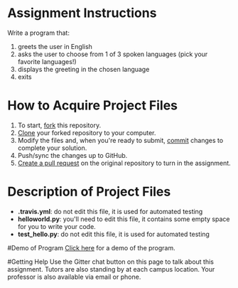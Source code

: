 # Assignment Instructions

Write a program that:

1. greets the user in English
2. asks the user to choose from 1 of 3 spoken languages (pick your favorite languages!)
3. displays the greeting in the chosen language
4. exits

# How to Acquire Project Files

1. To start, [fork](https://guides.github.com/activities/forking/#fork) this repository.
2. [Clone](https://guides.github.com/activities/forking/#clone) your forked repository to your computer.
3. Modify the files and, when you're ready to submit, [commit](https://guides.github.com/activities/forking/#making-changes) changes to complete your solution.
4. Push/sync the changes up to GitHub.
5. [Create a pull request](https://guides.github.com/activities/forking/#making-a-pull-request) on the original repository to turn in the assignment.

# Description of Project Files
* **.travis.yml**: do not edit this file, it is used for automated testing
* **helloworld.py**: you'll need to edit this file, it contains some empty space for you to write your code.
* **test_hello.py**: do not edit this file, it is used for automated testing

#Demo of Program 
[Click here](https://trinket.io/embed/python/1a8ce301ea?outputOnly=true&start=result) for a demo of the program.

#Getting Help
Use the Gitter chat button on this page to talk about this assignment.
Tutors are also standing by at each campus location.
Your professor is also available via email or phone.
